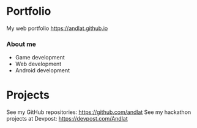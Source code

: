 # Portfolio
My web portfolio https://andlat.github.io

### About me
* Game development
* Web development
* Android development

# Projects
See my GitHub repositories: https://github.com/andlat
See my hackathon projects at Devpost: https://devpost.com/Andlat
